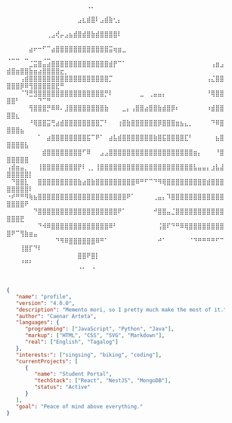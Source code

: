 
⠀⠀⠀⠀⠀⠀⠀⠀⠀⠀⠀⠀⠀⠀⠀⠀⠀⠀⢀⡀⠀⠀⠀⠀⠀⠀⠀⠀⠀⠀⠀⠀⠀⠀⠀⠀⠀⠀⠀⠀⠀⠀⠀⠀⠀⠀⠀⠀⠀⠀⠀⠀⠀⠀⠀⠀⠀⠀⠀⠀⠀⠀⠀
⠀⠀⠀⠀⠀⠀⠀⠀⠀⠀⠀⠀⠀⠀⠀⠀⣠⣆⣾⣿⠇⣠⣾⣷⢂⡄⠀⠀⠀⠀⠀⠀⠀⠀⠀⠀⠀⠀⠀⠀⠀⠀⠀⠀⠀⠀⠀⠀⠀⠀⠀⠀⠀⠀⠀⠀⠀⠀⠀⠀⠀⠀⠀
⠀⠀⠀⠀⠀⠀⠀⠀⠀⢀⣠⢞⡤⣠⣦⣾⣿⣾⣿⣷⣾⣿⣿⣿⣿⠇⠀⠀⠀⠀⠀⠀⠀⠀⠀⠀⠀⠀⠀⠀⠀⠀⠀⠀⠀⠀⠀⠀⠀⠀⠀⠀⠀⠀⠀⠀⠀⠀⠀⠀⠀⠀⠀
⠀⠀⠀⠀⠀⣴⠖⠒⠋⠉⣴⣿⣿⣿⣿⣿⣿⣿⣿⣿⣿⣿⣿⣭⢶⣶⣀⠀⠀⠀⠀⠀⠀⠀⠀⠀⠀⠀⠀⠀⠀⠀⠀⠀⠀⠀⠀⠀⠀⢀⣀⣀⠀⣀⠀⠀⠀⢀⣀⠀⠀⠀⠀
⠀⠀⠀⠀⠀⣈⣭⣿⣤⣴⣿⣿⣿⣿⣿⣿⣿⣿⣿⣿⣿⣿⣿⣾⡟⠉⠁⠀⠀⠀⠀⠀⠀⠀⠀⠀⠀⠀⠀⠀⠀⠀⠀⠀⠀⠀⢠⣶⣠⣾⣿⣶⣿⣿⣷⣶⣴⣿⣿⣿⣿⣖⡀
⠀⠀⠀⢠⣾⣿⣿⣿⣿⣿⣿⣿⣿⣿⣿⣿⣿⣿⣿⣿⣿⣿⣿⡉⠀⠀⠀⠀⠀⠀⠀⠀⠀⠀⠀⠀⠀⠀⠀⠀⠀⠀⠀⠀⠀⢠⣌⣿⣿⣿⣿⣿⡿⠿⢻⣿⣿⣿⣿⣿⣟⠛⠀
⠀⠀⠀⠈⠹⣛⣻⣿⣿⣿⣿⣿⣿⣿⣿⣿⣿⣿⣿⣿⣿⣿⡛⠇⠀⠀⠀⠀⠀⠀⣀⠀⢀⣤⣤⡄⠀⠀⠀⠀⠀⠀⠀⠀⠀⠘⢿⣿⣿⣿⣿⠃⠀⠀⠀⠀⠙⠉⠛⠀⠀⠀⠀
⠀⠀⠀⠀⠀⢻⣿⣿⣿⡛⠿⠿⠄⣸⣿⣿⣿⣿⣿⣿⣿⣿⣷⠀⠀⠀⣀⡄⢠⣿⣿⣴⣿⣿⣷⣾⣿⡿⠆⠀⠀⠀⠀⠀⠀⠰⣾⣿⣿⣿⣿⣆⠀⠀⠀⠀⠀⠀⠀⠀⠀⠀⠀
⠀⠀⠀⠀⠀⠘⢿⣿⣿⣭⢛⣴⣾⣿⣿⣿⣿⣿⣿⣿⣿⡉⠃⠀⠀⢰⣿⣷⣿⣿⣿⣿⣿⣿⡿⣿⣿⣿⣶⣦⣄⡀⠀⠀⠀⠀⠙⠿⣿⣿⣿⣿⣦⠀⠀⠀⠀⠀⠀⠀⠀⠀⠀
⠀⠀⠀⠀⠀⠀⠀⠁⠀⣴⣿⣿⣿⣿⣿⣿⣿⣿⣯⠉⠟⠁⠀⣴⣧⣾⣿⣿⣿⣿⣿⣿⣿⣷⣿⣯⣿⣿⣿⣿⣏⠃⠀⠀⠀⠀⠀⣦⣿⣿⣿⣿⣿⣧⠀⠀⠀⠀⠀⠀⠀⠀⠀
⠀⠀⠀⠀⠀⠀⠀⠀⣾⣿⣿⣿⣿⣿⣿⣿⣿⠋⠿⠀⠀⣠⣠⣿⣿⣿⣿⣿⣿⣿⣿⣿⣿⣿⣿⣿⣿⣿⣿⣿⣿⣿⣶⡄⠀⠀⠀⠘⣿⣿⣿⣿⣿⣿⠀⠀⠀⠀⠀⠀⠀⠀⠀
⢠⣾⣶⣤⡀⠀⠀⢸⣿⣿⣿⣿⣿⣿⣿⣿⡟⠇⢀⡀⢸⣿⣿⣿⣿⣿⣿⣿⣿⣿⣿⣿⣿⣿⣿⣿⣿⣿⣿⣿⣿⣿⣧⣤⣤⡄⣰⣧⣼⣿⣿⣿⣿⣿⡇⠀⠀⠀⠀⠀⠀⠀⠀
⠀⠙⣿⣿⣇⠀⠀⣿⣿⣿⣿⣿⣿⣿⣿⣿⣷⣴⣿⣷⣿⣿⣿⣿⣿⣿⣿⣿⣿⠿⠛⠋⠉⠙⠻⢿⣿⣿⣿⣿⣿⣿⣿⣿⣿⣾⣿⣿⣿⣿⣿⣿⣿⣿⠇⠀⠀⠀⠀⠀⠀⠀⠀
⠐⠞⠛⠛⠻⢷⣦⣿⣿⣿⣿⣿⣿⣿⣿⣿⣿⣿⣿⣿⣿⣿⣿⣿⣿⣿⣿⠟⠁⠀⠀⠀⠀⢀⣤⡄⠹⣿⣿⣿⣿⣿⣿⣿⣿⣿⣿⣿⣿⣿⣿⣿⣿⠟⠀⠀⠀⠀⠀   
⠀⠀⠀⠀⠀⠀⠙⣿⣿⣿⣿⣿⣿⣿⣿⣿⣿⣿⣿⣿⣿⣿⣿⣿⣿⠟⠁⠀⠀⠀⠀⠀⠀⠚⣿⣿⣤⣈⣿⣿⣿⣿⣿⣿⣿⣿⣿⣿⣿⣿⣿⣿⣟⠀⠀⠀⠀⠀⠀⠀     
⠀⠀⠀⠀⠀⠀⠀⠙⠺⠿⣿⣿⣿⣿⣿⣿⣿⣿⣿⣿⣿⣿⣿⠿⠃⠀⠀⠀⠀⠀⠀⠀⠀⠀⢨⣿⠏⠙⠛⠿⢿⣿⣿⣿⣿⣿⣿⣿⣿⣿⠟⠉⢻⣷⣶⣤⠀⠀⠀⠀           
⠀⠀⠀⠀⠀⠀⠀⠀⠀⠀⠀⠙⠻⠿⣿⣿⣿⣿⣿⣿⠿⠛⠁⠀⠀⠀⠀⠀⠀⠀⠀⠀⠀⠀⠚⠁⠀⠀⠀⠀⠀⠈⠙⠛⠛⠛⠛⠋⠉⠀⠀⠀⢸⣿⡏⠙⠇⠀⠀⠀⠀⠀            
⠀⠀⠀⠀⠀⠀⠀⠀⠀⠀⠀⠀⠀⠀⠀⠀⣿⣿⠟⣿⡇⠀⠀⠀⠀⠀⠀⠀⠀⠀⠀⠀⠀⠀⠀⠀⠀⠀⠀⠀⠀⠀⠀⠀⠀⠀⠀⠀⠀⠀⠀⠀⠘⠛⠃⠀⠀⠀⠀⠀⠀⠀⠀         
⠀⠀⠀⠀⠀⠀⠀⠀⠀⠀⠀⠀⠀⠀⠀⠀⠈⠁⠀⠈⠀⠀⠀⠀⠀⠀⠀⠀⠀⠀⠀⠀⠀⠀⠀⠀⠀⠀⠀⠀⠀⠀⠀⠀⠀⠀⠀⠀⠀⠀⠀⠀⠀⠀⠀⠀⠀⠀⠀⠀⠀⠀⠀          


```json
{
   "name": "profile",
   "version": "4.0.0",
   "description": "Memento mori, so I pretty much make the most of it.",
   "author": "Caenar Arteta",
   "languages": {
      "programming": ["JavaScript", "Python", "Java"],
      "markup": ["HTML", "CSS", "SVG", "Markdown"],
      "real": ["English", "Tagalog"]
   },
   "interests:": ["singsing", "biking", "coding"],
   "currentProjects": [
      {
         "name": "Student Portal",
         "techStack": ["React", "NestJS", "MongoDB"],
         "status": "Active"
      }
   ],
   "goal": "Peace of mind above everything."
}
```